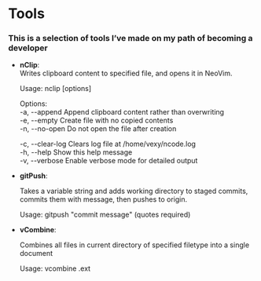# Tools  

### This is a selection of tools I’ve made on my path of becoming a developer  

- **nClip**:  
    Writes clipboard content to specified file, and opens it in NeoVim.  

    Usage: nclip [options] <filename>  
    
    Options:  
    -a,  --append         Append clipboard content rather than overwriting  
    -e,  --empty          Create file with no copied contents  
    -n,  --no-open        Do not open the file after creation  
    
    -c, --clear-log Clears log file at /home/vexy/ncode.log  
    -h, --help Show this help message  
    -v, --verbose Enable verbose mode for detailed output  

- **gitPush**:  
    
    Takes a variable string and adds working directory to staged commits,  
    commits them with message, then pushes to origin.  

    Usage: gitpush "commit message" (quotes required)  

- **vCombine**:

    Combines all files in current directory of specified filetype into a single document  

    Usage: vcombine .ext
  
